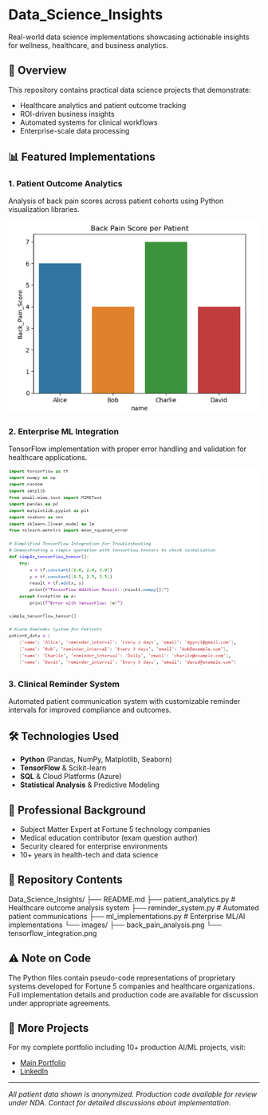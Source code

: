 # Data_Science_Insights

Real-world data science implementations showcasing actionable insights for wellness, healthcare, and business analytics.

## 🎯 Overview

This repository contains practical data science projects that demonstrate:
- Healthcare analytics and patient outcome tracking
- ROI-driven business insights
- Automated systems for clinical workflows
- Enterprise-scale data processing

## 📊 Featured Implementations

### 1. Patient Outcome Analytics
Analysis of back pain scores across patient cohorts using Python visualization libraries.

![Back Pain Score Analysis](./images/back_pain_analysis.png)

### 2. Enterprise ML Integration
TensorFlow implementation with proper error handling and validation for healthcare applications.

![TensorFlow Implementation](./images/tensorflow_integration.png)

### 3. Clinical Reminder System
Automated patient communication system with customizable reminder intervals for improved compliance and outcomes.

## 🛠️ Technologies Used
- **Python** (Pandas, NumPy, Matplotlib, Seaborn)
- **TensorFlow** & Scikit-learn
- **SQL** & Cloud Platforms (Azure)
- **Statistical Analysis** & Predictive Modeling

## 🏢 Professional Background
- Subject Matter Expert at Fortune 5 technology companies
- Medical education contributor (exam question author)
- Security cleared for enterprise environments
- 10+ years in health-tech and data science

## 📁 Repository Contents

Data_Science_Insights/
├── README.md
├── patient_analytics.py      # Healthcare outcome analysis system
├── reminder_system.py        # Automated patient communications
├── ml_implementations.py     # Enterprise ML/AI implementations
└── images/
├── back_pain_analysis.png
└── tensorflow_integration.png

## ⚠️ Note on Code
The Python files contain pseudo-code representations of proprietary systems developed for Fortune 5 companies and healthcare organizations. Full implementation details and production code are available for discussion under appropriate agreements.

## 🔗 More Projects
For my complete portfolio including 10+ production AI/ML projects, visit:
- [Main Portfolio](https://dgsc23.github.io/data-science-health-ai-portfolio/)
- [LinkedIn](https://linkedin.com/in/davidgramlingphd)

---

*All patient data shown is anonymized. Production code available for review under NDA. Contact for detailed discussions about implementation.*
